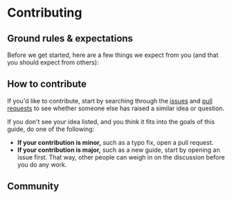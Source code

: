 # Contributing

## Ground rules & expectations

Before we get started, here are a few things we expect from you (and that you should expect from others):

## How to contribute

If you'd like to contribute, start by searching through the [issues](https://github.com/fiware-blockchain/AEIContract/issues) and
[pull requests](https://github.com/fiware-blockchain/AEIContract/pulls) to see whether someone else has raised a similar idea or
question.

If you don't see your idea listed, and you think it fits into the goals of this guide, do one of the following:

-   **If your contribution is minor,** such as a typo fix, open a pull request.
-   **If your contribution is major,** such as a new guide, start by opening an issue first. That way, other people can
    weigh in on the discussion before you do any work.

## Community
